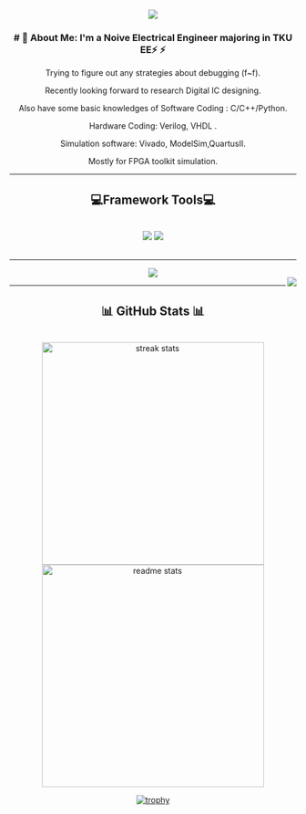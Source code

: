 
<h1 align="center">
    <img src="https://readme-typing-svg.herokuapp.com/?font=Righteous&size=35&center=true&vCenter=true&width=500&height=70&duration=4000&lines=Welcome+To+My+Profile;+My+Name+Is+soliderkevin!;" />
</h1>


<h3 align="center"># 💫 About Me:
I'm a Noive Electrical Engineer majoring in TKU EE⚡ ⚡ </h3>

<div align="center">

<div align="center">
 
Trying to figure out any strategies about debugging (f~f).

Recently looking forward to research Digital IC designing.

Also have some basic knowledges of Software Coding : C/C++/Python.

Hardware Coding: Verilog, VHDL .

Simulation software: Vivado, ModelSim,QuartusII.

Mostly for FPGA toolkit simulation.

 </div>
 
 <hr/>
 
<h2 align="center"> 💻Framework Tools💻
</h2>
<br/>
<div align="center">
    <img src="https://skillicons.dev/icons?i=vscode,github" />
    <img src="https://skillicons.dev/icons?i=python,c" /><br>
</div>

<br/>
<hr/>



 
<div align="center"> 
  <a href="mailto:409500278@gms.tku.edu.tw">
    <img src="https://img.shields.io/badge/Gmail-333333?style=for-the-badge&logo=gmail&logoColor=red" />
  </a>
</div>
<img align="right" src="https://visitor-badge.laobi.icu/badge?page_id=soliderkevin.soliderkevin" /> 
 </div>

<hr/>

<h2 align="center">📊 GitHub Stats 📊</h2>
<br>
<div align=center>
  <img width=390 src="https://github-readme-streak-stats-salesp07.vercel.app/?user=soliderkevin&count_private=true&theme=react&border_radius=10" alt="streak stats"/>
  <img width=390 src="https://github-readme-stats-salesp07.vercel.app/api?username=soliderkevin&count_private=true&show_icons=true&theme=react&rank_icon=github&border_radius=10" alt="readme stats" />
    
[![trophy](https://github-profile-trophy.vercel.app/?username=soliderkevin)](https://github.com/soliderkevin/github-profile-trophy)
</div>

